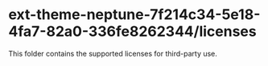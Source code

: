# ext-theme-neptune-7f214c34-5e18-4fa7-82a0-336fe8262344/licenses

This folder contains the supported licenses for third-party use.
